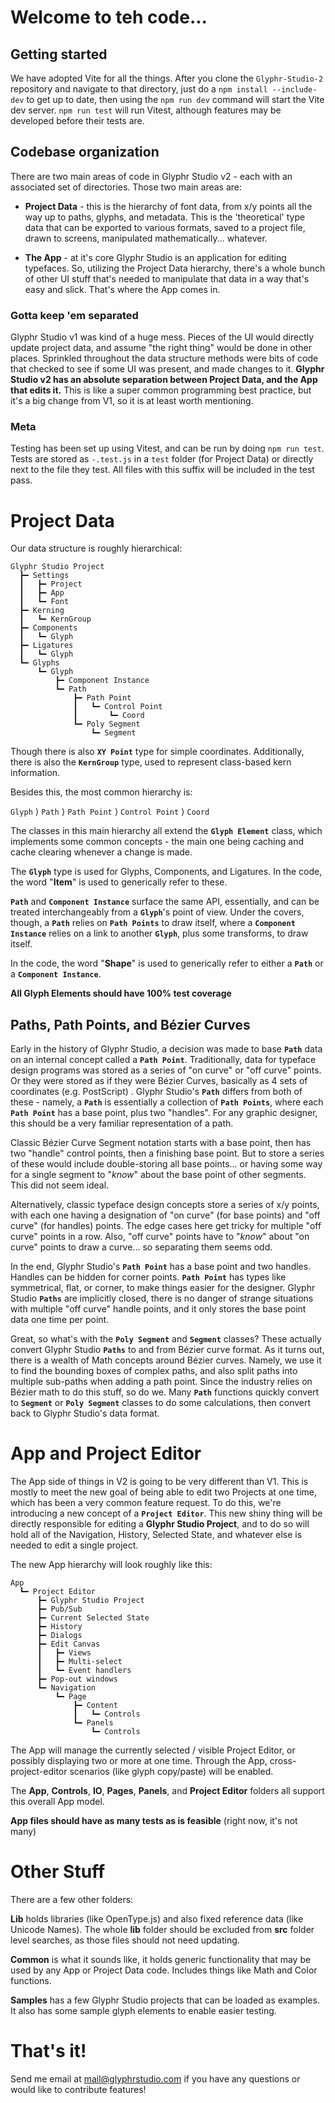 # Welcome to teh code...

## Getting started
We have adopted Vite for all the things. After you clone the `Glyphr-Studio-2`
repository and navigate to that directory, just do a `npm install --include-dev`
to get up to date, then using the `npm run dev` command will start the Vite dev
server. `npm run test` will run Vitest, although features may be developed
before their tests are.

## Codebase organization
There are two main areas of code in Glyphr Studio v2 -
each with an associated set of directories. Those two main areas are:

- **Project Data** - this is the hierarchy of font data, from
  x/y points all the way up to paths, glyphs, and metadata. This
  is the 'theoretical' type data that can be exported to various
  formats, saved to a project file, drawn to screens, manipulated
  mathematically... whatever.

- **The App** - at it's core Glyphr Studio is an application for
  editing typefaces. So, utilizing the Project Data hierarchy,
  there's a whole bunch of other UI stuff that's needed to manipulate
  that data in a way that's easy and slick. That's where the App comes in.

### Gotta keep 'em separated

Glyphr Studio v1 was kind of a huge mess. Pieces of the UI would directly
update project data, and assume "the right thing" would be done in other
places. Sprinkled throughout the data structure methods were bits of code
that checked to see if some UI was present, and made changes to it.
**Glyphr Studio v2 has an absolute separation between Project Data, and
the App that edits it.** This is like a super common programming best
practice, but it's a big change from V1, so it is at least worth mentioning.

### Meta

Testing has been set up using Vitest, and can be run by doing `npm run test`.
Tests are stored as `-.test.js` in a `test` folder (for Project Data)
or directly next to the file they test. All files with this suffix
will be included in the test pass.

# Project Data

Our data structure is roughly hierarchical:

    Glyphr Studio Project
      ┣━ Settings
      ┃   ┣━ Project
      ┃   ┣━ App
      ┃   ┗━ Font
      ┣━ Kerning
      ┃   ┗━ KernGroup
      ┣━ Components
      ┃   ┗━ Glyph
      ┣━ Ligatures
      ┃   ┗━ Glyph
      ┗━ Glyphs
          ┗━ Glyph
              ┣━ Component Instance
              ┗━ Path
                  ┣━ Path Point
                  ┃   ┗━ Control Point
                  ┃       ┗━ Coord
                  ┗━ Poly Segment
                      ┗━ Segment

Though there is also **`XY Point`** type for simple coordinates. Additionally,
there is also the **`KernGroup`** type, used to represent class-based kern information.

Besides this, the most common hierarchy is:

`Glyph` ⟩ `Path` ⟩ `Path Point` ⟩ `Control Point` ⟩ `Coord`

The classes in this main hierarchy all extend the **`Glyph Element`** class,
which implements some common concepts - the main one being caching
and cache clearing whenever a change is made.

The **`Glyph`** type is used for Glyphs, Components, and Ligatures. In the
code, the word "**Item**" is used to generically refer to these.

**`Path`** and **`Component Instance`** surface the same API, essentially,
and can be treated interchangeably from a **`Glyph`**'s point of view.
Under the covers, though, a **`Path`** relies on **`Path Points`** to draw
itself, where a **`Component Instance`** relies on a link to another
**`Glyph`**, plus some transforms, to draw itself.

In the code, the word "**Shape**" is used to generically refer to either
a **`Path`** or a **`Component Instance`**.

**All Glyph Elements should have 100% test coverage**

## Paths, Path Points, and Bézier Curves

Early in the history of Glyphr Studio, a decision was made to base **`Path`**
data on an internal concept called a **`Path Point`**. Traditionally, data for
typeface design programs was stored as a series of "on curve"
or "off curve" points. Or they were stored as if they were Bézier Curves, basically
as 4 sets of coordinates (e.g. PostScript) . Glyphr Studio's **`Path`** differs
from both of these - namely, a **`Path`** is essentially a collection of
**`Path Points`**, where each **`Path Point`** has a base point, plus two "handles".
For any graphic designer, this should be a very familiar representation of a path.

Classic Bézier Curve Segment notation starts with a base point, then has two "handle"
control points, then a finishing base point. But to store a series of these
would include double-storing all base points... or having some way for a
single segment to "_know_" about the base point of other segments. This
did not seem ideal.

Alternatively, classic typeface design concepts store a series of x/y points,
with each one having a designation of "on curve" (for base points) and
"off curve" (for handles) points. The edge cases here get tricky for
multiple "off curve" points in a row. Also, "off curve" points have to "_know_"
about "on curve" points to draw a curve... so separating them seems odd.

In the end, Glyphr Studio's **`Path Point`** has a base point and two handles.
Handles can be hidden for corner points. **`Path Point`** has types like
symmetrical, flat, or corner, to make things easier for the designer.
Glyphr Studio **`Paths`** are implicitly closed, there is no danger of strange
situations with multiple "off curve" handle points, and it only stores
the base point data one time per point.

Great, so what's with the **`Poly Segment`** and **`Segment`** classes? These
actually convert Glyphr Studio **`Paths`** to and from Bézier curve format.
As it turns out, there is a wealth of Math concepts around Bézier curves.
Namely, we use it to find the bounding boxes of complex paths, and also
split paths into multiple sub-paths when adding a path point. Since the
industry relies on Bézier math to do this stuff, so do we. Many **`Path`**
functions quickly convert to **`Segment`** or **`Poly Segment`** classes to do
some calculations, then convert back to Glyphr Studio's data format.

# App and Project Editor

The App side of things in V2 is going to be very different than V1. This is
mostly to meet the new goal of being able to edit two Projects at one time,
which has been a very common feature request. To do this, we're introducing
a new concept of a **`Project Editor`**. This new shiny thing will be directly
responsible for editing a **Glyphr Studio Project**, and to do so will hold
all of the Navigation, History, Selected State, and whatever else is needed to
edit a single project.

The new App hierarchy will look roughly like this:

    App
      ┗━ Project Editor
          ┣━ Glyphr Studio Project
          ┣━ Pub/Sub
          ┣━ Current Selected State
          ┣━ History
          ┣━ Dialogs
          ┣━ Edit Canvas
          ┃   ┣━ Views
          ┃   ┣━ Multi-select
          ┃   ┗━ Event handlers
          ┣━ Pop-out windows
          ┗━ Navigation
              ┗━ Page
                  ┣━ Content
                  ┃   ┗━ Controls
                  ┗━ Panels
                      ┗━ Controls

The App will manage the currently selected / visible Project Editor,
or possibly displaying two or more at one time. Through the App,
cross-project-editor scenarios (like glyph copy/paste) will be enabled.

The **App**, **Controls**, **IO**, **Pages**, **Panels**, and **Project Editor**
folders all support this overall App model.

**App files should have as many tests as is feasible**
(right now, it's not many)

# Other Stuff

There are a few other folders:

**Lib** holds libraries (like OpenType.js)
and also fixed reference data (like Unicode Names). The whole **lib** folder
should be excluded from **src** folder level searches, as those files
should not need updating.

**Common** is what it sounds like, it holds generic functionality that
may be used by any App or Project Data code. Includes things like
Math and Color functions.

**Samples** has a few Glyphr Studio projects that can be loaded as
examples. It also has some sample glyph elements to enable easier testing.

# That's it!

Send me email at mail@glyphrstudio.com if you have any questions or would
like to contribute features!
